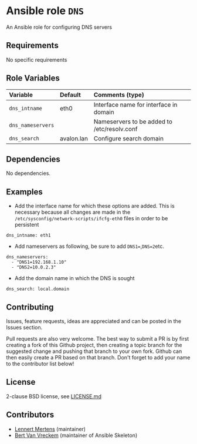 # Ansible role `DNS`

An Ansible role for configuring DNS servers



## Requirements

No specific requirements

## Role Variables


| Variable          | Default         | Comments (type)                             |
| :---              | :---            | :---                                        |
| `dns_intname`     | eth0            | Interface name for interface in domain      |
| `dns_nameservers` |                 | Nameservers to be added to /etc/resolv.conf |
| `dns_search`      | avalon.lan      | Configure search domain                     |

## Dependencies

No dependencies.

## Examples

- Add the interface name for which these options are added. This is necessary because all changes are made in the `/etc/sysconfig/network-scripts/ifcfg-eth0` files in order to be persistent
```
dns_intname: eth1
```
- Add nameservers as following, be sure to add `DNS1=`,`DNS=2`etc.
```
dns_nameservers: 
  - "DNS1=192.168.1.10"
  - "DNS2=10.0.2.3"
```

- Add the domain name in which the DNS is sought
```
dns_search: local.domain
```


## Contributing

Issues, feature requests, ideas are appreciated and can be posted in the Issues section.

Pull requests are also very welcome. The best way to submit a PR is by first creating a fork of this Github project, then creating a topic branch for the suggested change and pushing that branch to your own fork. Github can then easily create a PR based on that branch. Don't forget to add your name to the contributor list below!

## License

2-clause BSD license, see [LICENSE.md](LICENSE)

## Contributors

- [Lennert Mertens](https://github.com/LennertMertens/) (maintainer)
- [Bert Van Vreckem](https://github.com/bertvv/) (maintainer of Ansible Skeleton)
